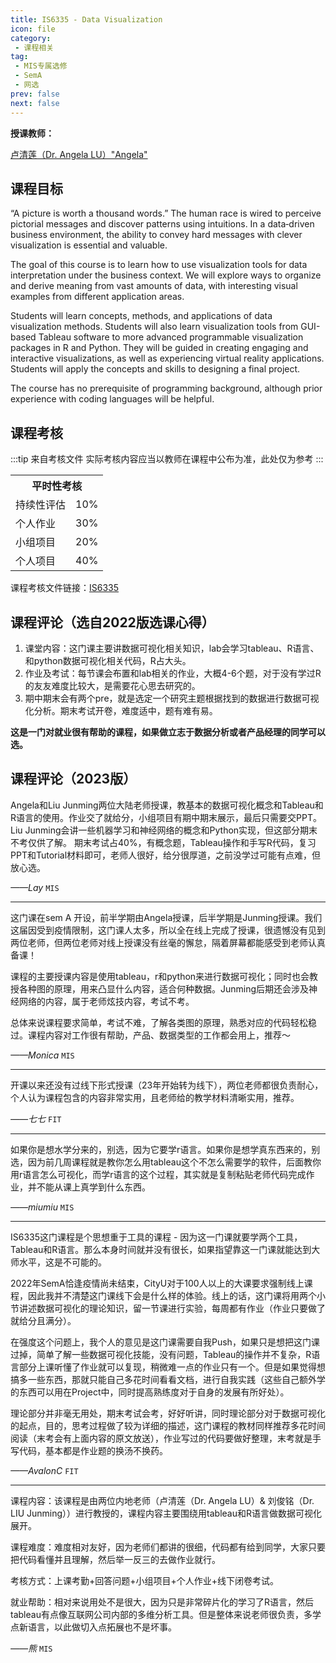 ```yaml
---
title: IS6335 - Data Visualization
icon: file
category: 
 - 课程相关
tag:
 - MIS专属选修
 - SemA
 - 网选
prev: false
next: false
---
```

**授课教师：**

[卢清莲（Dr. Angela LU）"Angela"](https://www.cb.cityu.edu.hk/staff/qinglilu/)

<!--more-->

## 课程目标

“A picture is worth a thousand words.”  The human race is wired to perceive pictorial messages and discover patterns using intuitions.  In a data‐driven business environment, the ability to convey hard messages with clever visualization is essential and valuable.

The goal of this course is to learn how to use visualization tools for data interpretation under the business context. We will explore ways to organize and derive meaning from vast amounts of data, with interesting visual examples from different application areas.

Students will learn concepts, methods, and applications of data visualization methods. Students will also learn visualization tools from GUI-based Tableau software to more advanced programmable visualization packages in R and Python. They will be guided in creating engaging and interactive visualizations, as well as experiencing virtual reality applications. Students will apply the concepts and skills to designing a final project.

The course has no prerequisite of programming background, although prior experience with coding languages will be helpful.

## 课程考核

:::tip 来自考核文件
实际考核内容应当以教师在课程中公布为准，此处仅为参考
:::

<table>
    <tr>
        <th colspan=2>
            平时性考核
        </th>
    </tr>
    <tr>
        <td>
            持续性评估
        </td>
        <td>
            10%
        </td>
    </tr>
    <tr>
        <td>
            个人作业
        </td>
        <td>
            30%
        </td>
    </tr>
    <tr>
        <td>
            小组项目
        </td>
        <td>
            20%
        </td>
    </tr>
    <tr>
        <td >
            个人项目
        </td>
        <td>
            40%
        </td>
    </tr>
</table>

课程考核文件链接：[IS6335](https://www.cityu.edu.hk/catalogue/pg/202324/course/IS6335.pdf)

## 课程评论（选自2022版选课心得）

1. 课堂内容：这门课主要讲数据可视化相关知识，lab会学习tableau、R语言、和python数据可视化相关代码，R占大头。
2. 作业及考试：每节课会布置和lab相关的作业，大概4-6个题，对于没有学过R的友友难度比较大，是需要花心思去研究的。
3. 期中期末会有两个pre，就是选定一个研究主题根据找到的数据进行数据可视化分析。期末考试开卷，难度适中，题有难有易。

**这是一门对就业很有帮助的课程，如果做立志于数据分析或者产品经理的同学可以选。**

## 课程评论（2023版）

Angela和Liu Junming两位大陆老师授课，教基本的数据可视化概念和Tableau和R语言的使用。作业交了就给分，小组项目有期中期末展示，最后只需要交PPT。Liu Junming会讲一些机器学习和神经网络的概念和Python实现，但这部分期末不考仅供了解。
期末考试占40%，有概念题，Tableau操作和手写R代码，复习PPT和Tutorial材料即可，老师人很好，给分很厚道，之前没学过可能有点难，但放心选。

_——Lay_ `MIS`

---

这门课在sem A 开设，前半学期由Angela授课，后半学期是Junming授课。我们这届因受到疫情限制，这门课人太多，所以全在线上完成了授课，很遗憾没有见到两位老师，但两位老师对线上授课没有丝毫的懈怠，隔着屏幕都能感受到老师认真备课！

课程的主要授课内容是使用tableau，r和python来进行数据可视化；同时也会教授各种图的原理，用来凸显什么内容，适合何种数据。Junming后期还会涉及神经网络的内容，属于老师炫技内容，考试不考。

总体来说课程要求简单，考试不难，了解各类图的原理，熟悉对应的代码轻松稳过。课程内容对工作很有帮助，产品、数据类型的工作都会用上，推荐～

_——Monica_ `MIS`

---

开课以来还没有过线下形式授课（23年开始转为线下），两位老师都很负责耐心，个人认为课程包含的内容非常实用，且老师给的教学材料清晰实用，推荐。

_——七七_ `FIT`

---

如果你是想水学分来的，别选，因为它要学r语言。如果你是想学真东西来的，别选，因为前几周课程就是教你怎么用tableau这个不怎么需要学的软件，后面教你用r语言怎么可视化，而学r语言的这个过程，其实就是复制粘贴老师代码完成作业，并不能从课上真学到什么东西。

_——miumiu_ `MIS`

---

IS6335这门课程是个思想重于工具的课程 - 因为这一门课就要学两个工具，Tableau和R语言。那么本身时间就并没有很长，如果指望靠这一门课就能达到大师水平，这是不可能的。

2022年SemA恰逢疫情尚未结束，CityU对于100人以上的大课要求强制线上课程，因此我并不清楚这门课线下会是什么样的体验。线上的话，这门课将用两个小节讲述数据可视化的理论知识，留一节课进行实验，每周都有作业（作业只要做了就给分且满分）。

在强度这个问题上，我个人的意见是这门课需要自我Push，如果只是想把这门课过掉，简单了解一些数据可视化技能，没有问题，Tableau的操作并不复杂，R语言部分上课听懂了作业就可以复现，稍微难一点的作业只有一个。但是如果觉得想搞多一些东西，那就只能自己多花时间看看文档，进行自我实践（这些自己额外学的东西可以用在Project中，同时提高熟练度对于自身的发展有所好处）。

理论部分并非毫无用处，期末考试会考，好好听讲，同时理论部分对于数据可视化的起点，目的，思考过程做了较为详细的描述，这门课程的教材同样推荐多花时间阅读（末考会有上面内容的原文放送），作业写过的代码要做好整理，末考就是手写代码，基本都是作业题的换汤不换药。

_——AvalonC_ `FIT`

---

课程内容：该课程是由两位内地老师（卢清莲（Dr. Angela LU）& 刘俊铭（Dr. LIU Junming））进行教授的，课程内容主要围绕用tableau和R语言做数据可视化展开。

课程难度：难度相对友好，因为老师们都讲的很细，代码都有给到同学，大家只要把代码看懂并且理解，然后举一反三的去做作业就行。

考核方式：上课考勤+回答问题+小组项目+个人作业+线下闭卷考试。

就业帮助：相对来说用处不是很大，因为只是非常碎片化的学习了R语言，然后tableau有点像互联网公司内部的多维分析工具。但是整体来说老师很负责，多学点新语言，以此做切入点拓展也不是坏事。

_——熊_ `MIS`
